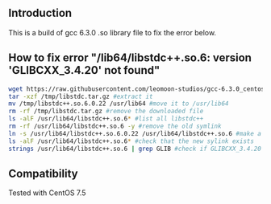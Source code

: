 ## Introduction
This is a build of gcc 6.3.0 .so library file to fix the error below.

## How to fix error "/lib64/libstdc++.so.6: version 'GLIBCXX_3.4.20' not found"
```bash
wget https://raw.githubusercontent.com/leomoon-studios/gcc-6.3.0_centos/master/libstdc%2B%2B.so.6.0.22_centos.tar.gz -O /tmp/libstdc.tar.gz #download this build
tar -xzf /tmp/libstdc.tar.gz #extract it
mv /tmp/libstdc++.so.6.0.22 /usr/lib64 #move it to /usr/lib64
rm -rf /tmp/libstdc.tar.gz #remove the downloaded file
ls -alF /usr/lib64/libstdc++.so.6* #list all libstdc++
rm -rf /usr/lib64/libstdc++.so.6 -y #remove the old symlink
ln -s /usr/lib64/libstdc++.so.6.0.22 /usr/lib64/libstdc++.so.6 #make a new symlink to the new build
ls -alF /usr/lib64/libstdc++.so.6* #check that the new sylink exists
strings /usr/lib64/libstdc++.so.6 | grep GLIB #check if GLIBCXX_3.4.20 exists now
```
## Compatibility
Tested with CentOS 7.5
